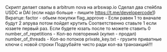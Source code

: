 Скрипт делает свапы в arbitrum nova на arbswap.io
Сделал два стейбла USDC и DAI (если надо больше - пишите https://t.me/developercode1)
Вкратце:
factor - обьем покупки
flag_approve - Если равен 1 то вначале будут 2 апрува потом пойдет крутить
Соответственно ставьте 1 если юзаете первый раз. Если будете юзать после то можете ставить 0
number_of_repetitions - Кол-во повторений (купил - продал)
number_of_threads - Кол-во потоков
private_key.txt - грузите приватные ключи с новой строки
Подрубайте чисто ради кол-ва транзакций!!!
